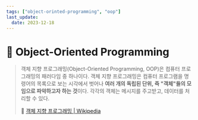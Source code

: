 ```yaml
---
tags: ["object-orinted-programming", "oop"]
last_update:
  date: 2023-12-18
---
```


# 🧭 Object-Oriented Programming

> 객체 지향 프로그래밍(Object-Oriented Programming, OOP)은 컴퓨터 프로그래밍의 패러다임 중 하나이다. 객체 지향 프로그래밍은 컴퓨터 프로그램을 명령어의 목록으로 보는 시각에서 벗어나 **여러 개의 독립된 단위, 즉 "객체"들의 모임으로 파악하고자 하는 것**이다. 각각의 객체는 메시지를 주고받고, 데이터를 처리할 수 있다.
>
> 🔗 [객체 지향 프로그래밍 | Wikipedia](hhttps://ko.wikipedia.org/wiki/%EA%B0%9D%EC%B2%B4_%EC%A7%80%ED%96%A5_%ED%94%84%EB%A1%9C%EA%B7%B8%EB%9E%98%EB%B0%8D)
